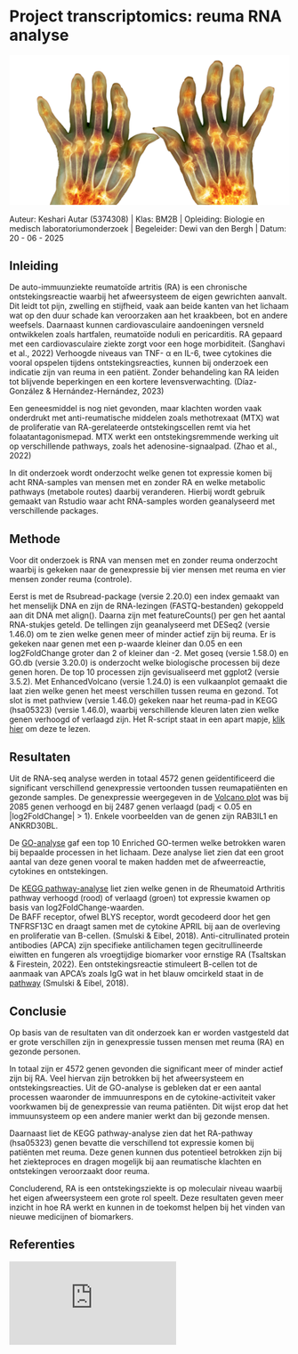 # Project transcriptomics: reuma RNA analyse 

<p align="center">
  <img src="plaatjes/Reuma plaatje.png" alt="Reuma" width="550" />
</p>

Auteur: Keshari Autar (5374308)
  |  Klas: BM2B
  |  Opleiding: Biologie en medisch laboratoriumonderzoek
  |  Begeleider: Dewi van den Bergh
  |  Datum: 20 - 06 - 2025

## Inleiding
De auto-immuunziekte reumatoïde artritis (RA) is een chronische ontstekingsreactie waarbij het afweersysteem de eigen gewrichten aanvalt. Dit leidt tot pijn, zwelling en stijfheid, vaak aan beide kanten van het lichaam wat op den duur schade kan veroorzaken aan het kraakbeen, bot en andere weefsels. Daarnaast kunnen cardiovasculaire aandoeningen versneld ontwikkelen zoals hartfalen, reumatoïde noduli en pericarditis. RA gepaard met een cardiovasculaire ziekte zorgt voor een hoge morbiditeit. (Sanghavi et al., 2022)
Verhoogde niveaus van TNF- α en IL-6, twee cytokines die vooral opspelen tijdens ontstekingsreacties, kunnen bij onderzoek een indicatie zijn van reuma in een patiënt. Zonder behandeling kan RA leiden tot blijvende beperkingen en een kortere levensverwachting. (Díaz-González & Hernández-Hernández, 2023)

Een geneesmiddel is nog niet gevonden, maar klachten worden vaak onderdrukt met anti-reumatische middelen zoals methotrexaat (MTX) wat de proliferatie van RA-gerelateerde ontstekingscellen remt via het folaatantagonismepad. MTX werkt een ontstekingsremmende werking uit op verschillende pathways, zoals het adenosine-signaalpad. (Zhao et al., 2022) 

In dit onderzoek wordt onderzocht welke genen tot expressie komen bij acht RNA-samples van mensen met en zonder RA en welke metabolic pathways (metabole routes) daarbij veranderen. Hierbij wordt gebruik gemaakt van Rstudio waar acht RNA-samples worden geanalyseerd met verschillende packages.

## Methode
Voor dit onderzoek is RNA van mensen met en zonder reuma onderzocht waarbij is gekeken naar de genexpressie bij vier mensen met reuma en vier mensen zonder reuma (controle). 

Eerst is met de Rsubread-package (versie 2.20.0) een index gemaakt van het menselijk DNA en zijn de RNA-lezingen (FASTQ-bestanden) gekoppeld aan dit DNA met align(). Daarna zijn met featureCounts() per gen het aantal RNA-stukjes geteld. De tellingen zijn geanalyseerd met DESeq2 (versie 1.46.0) om te zien welke genen meer of minder actief zijn bij reuma. Er is gekeken naar genen met een p-waarde kleiner dan 0.05 en een log2FoldChange groter dan 2 of kleiner dan -2. Met goseq (versie 1.58.0) en GO.db (versie 3.20.0) is onderzocht welke biologische processen bij deze genen horen. De top 10 processen zijn gevisualiseerd met ggplot2 (versie 3.5.2). Met EnhancedVolcano (versie 1.24.0) is een vulkaanplot gemaakt die laat zien welke genen het meest verschillen tussen reuma en gezond. Tot slot is met pathview (versie 1.46.0) gekeken naar het reuma-pad in KEGG (hsa05323) (versie 1.46.0), waarbij verschillende kleuren laten zien welke genen verhoogd of verlaagd zijn. Het R-script staat in een apart mapje, [klik hier](https://github.com/Keesie6/Reuma_2.0/blob/main/Referenties%26script/R%20Script) om deze te lezen.

## Resultaten
Uit de RNA-seq analyse werden in totaal 4572 genen geïdentificeerd die significant verschillend genexpressie vertoonden tussen reumapatiënten en gezonde samples. De genexpressie weergegeven in de [Volcano plot](https://github.com/Keesie6/Reuma_2.0/blob/main/plaatjes/Volcano%20plot.png) was bij 2085 genen verhoogd en bij 2487 genen verlaagd (padj < 0.05 en |log2FoldChange| > 1). Enkele voorbeelden van de genen zijn RAB3IL1 en ANKRD30BL. 

De [GO-analyse](https://github.com/Keesie6/Reuma_2.0/blob/main/plaatjes/Enriched_Go_Terms.png) gaf een top 10 Enriched GO-termen welke betrokken waren bij bepaalde processen in het lichaam. Deze analyse liet zien dat een groot aantal van deze genen vooral te maken hadden met de afweerreactie, cytokines en ontstekingen. 

De [KEGG pathway-analyse](https://github.com/Keesie6/Reuma_2.0/blob/main/plaatjes/hsa05323.pathview.png) liet zien welke genen in de Rheumatoid Arthritis pathway verhoogd (rood) of verlaagd (groen) tot expressie kwamen op basis van log2FoldChange-waarden.  
De BAFF receptor, ofwel BLYS receptor, wordt gecodeerd door het gen TNFRSF13C en draagt samen met de cytokine APRIL bij aan de overleving en proliferatie van B-cellen. (Smulski & Eibel, 2018). Anti-citrullinated protein antibodies (APCA) zijn specifieke antilichamen tegen gecitrullineerde eiwitten en fungeren als vroegtijdige biomarker voor ernstige RA (Tsaltskan & Firestein, 2022). Een ontstekingsreactie stimuleert B-cellen tot de aanmaak van APCA’s zoals IgG wat in het blauw omcirkeld staat in de [pathway](https://github.com/Keesie6/Reuma_2.0/blob/main/plaatjes/hsa05323.pathview%20Bcell.png) (Smulski & Eibel, 2018).

## Conclusie
Op basis van de resultaten van dit onderzoek kan er worden vastgesteld dat er grote verschillen zijn in genexpressie tussen mensen met reuma (RA) en gezonde personen. 

In totaal zijn er 4572 genen gevonden die significant meer of minder actief zijn bij RA. Veel hiervan zijn betrokken bij het afweersysteem en ontstekingsreacties. Uit de GO-analyse is gebleken dat er een aantal processen waaronder de immuunrespons en de cytokine-activiteit vaker voorkwamen bij de genexpressie van reuma patiënten. Dit wijst erop dat het immuunsysteem op een andere manier werkt dan bij gezonde mensen. 

Daarnaast liet de KEGG pathway-analyse zien dat het RA-pathway (hsa05323) genen bevatte die verschillend tot expressie komen bij patiënten met reuma. Deze genen kunnen dus potentieel betrokken zijn bij het ziekteproces en dragen mogelijk bij aan reumatische klachten en ontstekingen veroorzaakt door reuma. 

Concluderend, RA is een ontstekingsziekte is op moleculair niveau waarbij het eigen afweersysteem een grote rol speelt. Deze resultaten geven meer inzicht in hoe RA werkt en kunnen in de toekomst helpen bij het vinden van nieuwe medicijnen of biomarkers. 

## Referenties
![Referenties](https://github.com/Keesie6/Reuma_2.0/blob/main/Referenties%26script/Referenties%20Reuma%20PDF.pdf)
